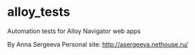 # alloy_tests
Automation tests for Alloy Navigator web apps 

By Anna Sergeeva
Personal site: http://asergeeva.nethouse.ru/

